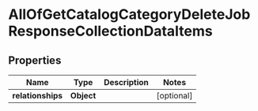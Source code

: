 # AllOfGetCatalogCategoryDeleteJobResponseCollectionDataItems

## Properties
Name | Type | Description | Notes
------------ | ------------- | ------------- | -------------
**relationships** | **Object** |  |  [optional]
